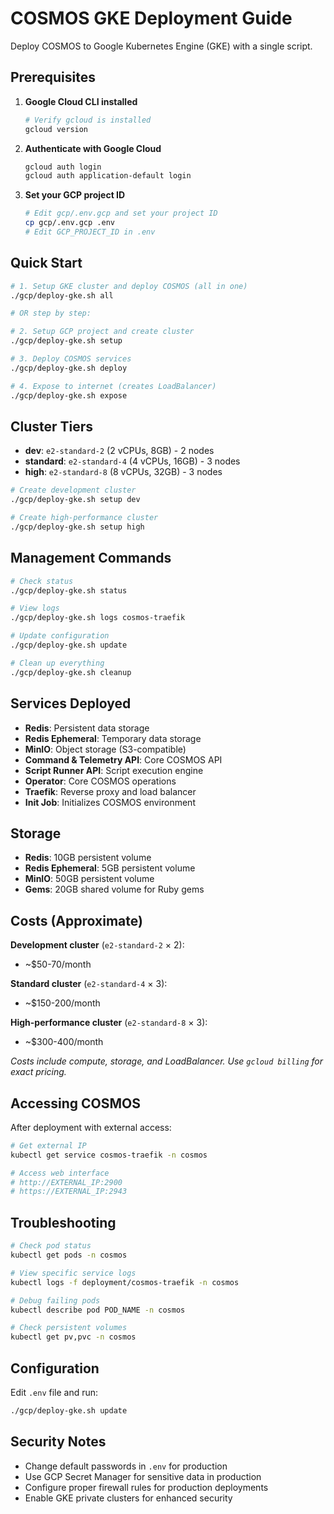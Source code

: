 # COSMOS GKE Deployment Guide

Deploy COSMOS to Google Kubernetes Engine (GKE) with a single script.

## Prerequisites

1. **Google Cloud CLI installed**
   ```bash
   # Verify gcloud is installed
   gcloud version
   ```

2. **Authenticate with Google Cloud**
   ```bash
   gcloud auth login
   gcloud auth application-default login
   ```

3. **Set your GCP project ID**
   ```bash
   # Edit gcp/.env.gcp and set your project ID
   cp gcp/.env.gcp .env
   # Edit GCP_PROJECT_ID in .env
   ```

## Quick Start

```bash
# 1. Setup GKE cluster and deploy COSMOS (all in one)
./gcp/deploy-gke.sh all

# OR step by step:

# 2. Setup GCP project and create cluster
./gcp/deploy-gke.sh setup

# 3. Deploy COSMOS services
./gcp/deploy-gke.sh deploy

# 4. Expose to internet (creates LoadBalancer)
./gcp/deploy-gke.sh expose
```

## Cluster Tiers

- **dev**: `e2-standard-2` (2 vCPUs, 8GB) - 2 nodes
- **standard**: `e2-standard-4` (4 vCPUs, 16GB) - 3 nodes  
- **high**: `e2-standard-8` (8 vCPUs, 32GB) - 3 nodes

```bash
# Create development cluster
./gcp/deploy-gke.sh setup dev

# Create high-performance cluster  
./gcp/deploy-gke.sh setup high
```

## Management Commands

```bash
# Check status
./gcp/deploy-gke.sh status

# View logs
./gcp/deploy-gke.sh logs cosmos-traefik

# Update configuration
./gcp/deploy-gke.sh update

# Clean up everything
./gcp/deploy-gke.sh cleanup
```

## Services Deployed

- **Redis**: Persistent data storage
- **Redis Ephemeral**: Temporary data storage  
- **MinIO**: Object storage (S3-compatible)
- **Command & Telemetry API**: Core COSMOS API
- **Script Runner API**: Script execution engine
- **Operator**: Core COSMOS operations
- **Traefik**: Reverse proxy and load balancer
- **Init Job**: Initializes COSMOS environment

## Storage

- **Redis**: 10GB persistent volume
- **Redis Ephemeral**: 5GB persistent volume
- **MinIO**: 50GB persistent volume  
- **Gems**: 20GB shared volume for Ruby gems

## Costs (Approximate)

**Development cluster** (`e2-standard-2` × 2):
- ~$50-70/month

**Standard cluster** (`e2-standard-4` × 3):
- ~$150-200/month

**High-performance cluster** (`e2-standard-8` × 3):
- ~$300-400/month

*Costs include compute, storage, and LoadBalancer. Use `gcloud billing` for exact pricing.*

## Accessing COSMOS

After deployment with external access:

```bash
# Get external IP
kubectl get service cosmos-traefik -n cosmos

# Access web interface
# http://EXTERNAL_IP:2900
# https://EXTERNAL_IP:2943
```

## Troubleshooting

```bash
# Check pod status
kubectl get pods -n cosmos

# View specific service logs
kubectl logs -f deployment/cosmos-traefik -n cosmos

# Debug failing pods
kubectl describe pod POD_NAME -n cosmos

# Check persistent volumes
kubectl get pv,pvc -n cosmos
```

## Configuration

Edit `.env` file and run:
```bash
./gcp/deploy-gke.sh update
```

## Security Notes

- Change default passwords in `.env` for production
- Use GCP Secret Manager for sensitive data in production
- Configure proper firewall rules for production deployments
- Enable GKE private clusters for enhanced security